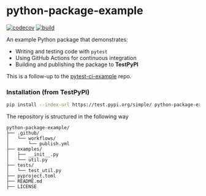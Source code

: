 # python-package-example

[![codecov](https://codecov.io/gh/vinzenzhalhammer/python-package-example/graph/badge.svg?token=NTKMDKVS30)](https://codecov.io/gh/vinzenzhalhammer/python-package-example)
[![build](https://github.com/vinzenzhalhammer/python-package-example/actions/workflows/publish.yml/badge.svg)](https://github.com/vinzenzhalhammer/python-package-example/actions/workflows/publish.yml)

An example Python package that demonstrates:

- Writing and testing code with `pytest`
- Using GitHub Actions for continuous integration
- Building and publishing the package to **TestPyPI**

This is a follow-up to the [pytest-ci-example](https://github.com/vinzenzhalhammer/pytest-ci-example) repo.

### Installation (from TestPyPI)

```bash
pip install --index-url https://test.pypi.org/simple/ python-package-example
```
The repository is structured in the following way
```
python-package-example/
├── .github/
│   └── workflows/
│       └── publish.yml
├── examples/                   
│   ├── __init__.py
│   └── util.py
├── tests/
│   └── test_util.py
├── pyproject.toml
├── README.md
├── LICENSE
```
